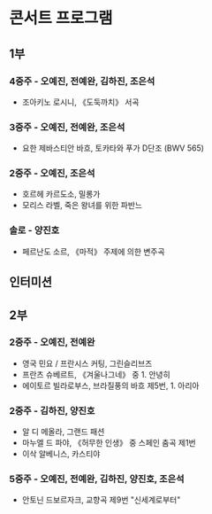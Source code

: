 # 콘서트 프로그램

## 1부

### 4중주 - 오예진, 전예완, 김하진, 조은석
- 조아키노 로시니, 《도둑까치》 서곡

### 3중주 - 오예진, 전예완, 조은석
- 요한 제바스티안 바흐, 토카타와 푸가 D단조 (BWV 565)

### 2중주 - 오예진, 조은석
- 호르헤 카르도소, 밀롱가
- 모리스 라벨, 죽은 왕녀를 위한 파반느

### 솔로 - 양진호
- 페르난도 소르, 《마적》 주제에 의한 변주곡

## 인터미션

## 2부

### 2중주 - 오예진, 전예완
- 영국 민요 / 프란시스 커팅, 그린슬리브즈
- 프란츠 슈베르트, 《겨울나그네》 중 1. 안녕히
- 에이토르 빌라로부스, 브라질풍의 바흐 제5번, 1. 아리아

### 2중주 - 김하진, 양진호
- 알 디 메올라, 그랜드 패션
- 마누엘 드 파야, 《허무한 인생》 중 스페인 춤곡 제1번
- 이삭 알베니스, 카스티야

### 5중주 - 오예진, 전예완, 김하진, 양진호, 조은석
- 안토닌 드보르자크, 교향곡 제9번 "신세계로부터"
